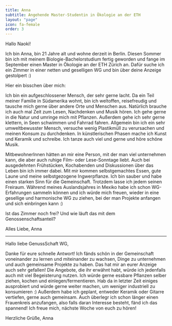 ```yaml
---
title: Anna
subtitle: Angehende Master-Studentin in Ökologie an der ETH
layout: "page"
icon: fa-female
order: 3
---
```


Hallo Naoki! 



Ich bin Anna, bin 21 Jahre alt und wohne derzeit in Berlin. Diesen Sommer bin ich mit meinem Biologie-Bachelorstudium fertig geworden und fange im September einen Master in Ökologie an der ETH Zürich an. Dafür suche ich ein Zimmer in einer netten und geselligen WG und bin über deine Anzeige gestolpert :) 



Hier ein bisschen über mich: 

Ich bin ein aufgeschlossener Mensch, der sehr gerne lacht. Da ein Teil meiner Familie in Südamerika wohnt, bin ich weltoffen, reisefreudig und tausche mich gerne über andere Orte und Menschen aus. Natürlich brauche ich auch mal Zeit zum Lesen, Nachdenken und Musik hören. Ich gehe gerne in die Natur und umringe mich mit Pflanzen. Außerdem gehe ich sehr gerne klettern, in Seen schwimmen und Fahrrad fahren. Allgemein bin ich ein sehr umweltbewusster Mensch, versuche wenig Plastikmüll zu verursachen und meinen Konsum zu durchdenken. In künstlerischen Phasen mache ich Kunst und Keramik und schreibe. Ich tanze auch viel und gerne und höre schöne Musik. 



MitbewohnerInnen hätten an mir eine Person, mit der man viel unternehmen kann, die aber auch ruhige Film- oder Lese-Sonntage liebt. Auch bei ausgedehnten Frühstücken, Kochabenden und Diskussionen über das Leben bin ich immer dabei. Mit mir kommen selbstgemachtes Essen, gute Laune und meine selbstgezogene Ingwerpflanze. Ich bin sauber und habe einen starken Sinn für die Gemeinschaft. Trotzdem lasse ich jedem seinen Freiraum. Während meines Auslandsjahres in Mexiko habe ich schon WG-Erfahrungen sammeln können und ich würde mich freuen, wieder in eine gesellige und harmonische WG zu ziehen, bei der man Projekte anfangen und sich einbringen kann :) 



Ist das Zimmer noch frei? Und wie läuft das mit dem Genossenschaftsanteil? 

Alles Liebe, Anna


---

Hallo liebe GenussSchaft WG,

Danke für eure schnelle Antwort! 
Ich fänds schön in der Gemeinschaft voneinander zu lernen und miteinander zu wachsen, Dinge zu unternehmen und auch gemeinsame Projekte zu haben. Das hat mir an eurer Anzeige auch sehr gefallen! Die Angebote, die ihr erwähnt habt, würde ich jedenfalls auch mit viel Begeisterung nutzen. 
Ich würde gerne essbare Pflanzen selber ziehen, kochen und einlegen/fermentieren. Hab da in letzter Zeit einiges ausprobiert und würde gerne  weiter machen, um weniger industriell zu konsumieren :) Außerdem habe ich geplant, entweder Keramik oder Gitarre vertiefen, gerne auch gemeinsam. Auch überlegr ich schon länger einen Frauenkreis anzufangen, also falls daran Interesse besteht, fänd ich das spannend!
Ich freue mich, nächste Woche von euch zu hören!

Herzliche Grüße, Anna
